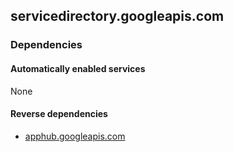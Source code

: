 ## servicedirectory.googleapis.com

### Dependencies

#### Automatically enabled services

None

#### Reverse dependencies

* [apphub.googleapis.com](../apphub.googleapis.com/)
